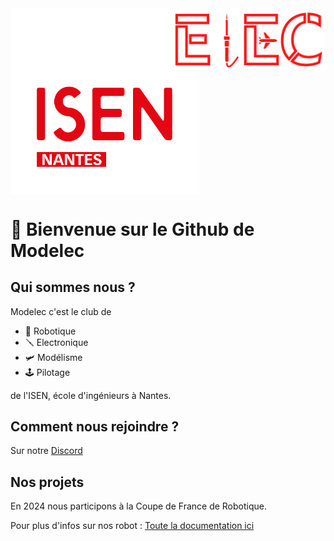 <div style="display: flex; flex-direction: row; flex-wrap: wrap;">
    <img src="/profile/logo_long_dark_sans_background.png" alt="Logo Modelec" title="Logo Modelec" style="width: auto; height: 32%">
    <img src="/profile/ISEN-Nantes.png" alt="Logo ISEN Nantes" title="Logo ISEN Nantes" style="width: 60%; height: 50%">
</div>

# 🚀 Bienvenue sur le Github de Modelec

## Qui sommes nous ?

Modelec c'est le club de 
- 🤖 Robotique
- 🪛 Electronique
- 🛩️ Modélisme
- 🕹️ Pilotage

de l'ISEN, école d'ingénieurs à Nantes.

## Comment nous rejoindre ?
Sur notre [Discord](https://discord.gg/Nz7VEpgTKs)

## Nos projets
En 2024 nous participons à la Coupe de France de Robotique.

Pour plus d'infos sur nos robot : [Toute la documentation ici](https://modelec.github.io/Documentations/pr%C3%A9sentation.html)
